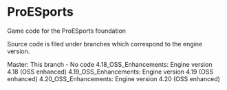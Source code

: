 # ProESports
Game code for the ProESports foundation

Source code is filed under branches which correspond to the engine version.

Master:  This branch - No code
4.18_OSS_Enhancements:  Engine version 4.18 (OSS enhanced)
4.19_OSS_Enhancements:  Engine version 4.19 (OSS enhanced)
4.20_OSS_Enhancements:  Engine version 4.20 (OSS enhanced)
